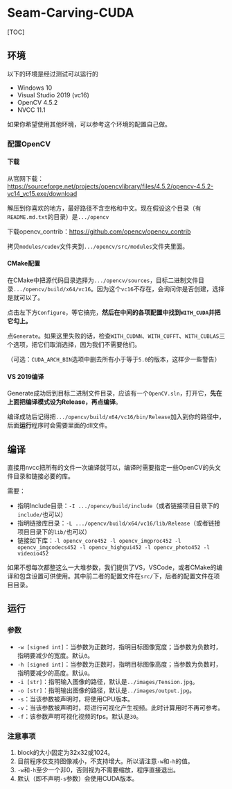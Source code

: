 # Seam-Carving-CUDA

[TOC]

## 环境

以下的环境是经过测试可以运行的

- Windows 10
- Visual Studio 2019 (vc16)
- OpenCV 4.5.2
- NVCC 11.1

如果你希望使用其他环境，可以参考这个环境的配置自己做。

### 配置OpenCV

#### 下载

从官网下载：https://sourceforge.net/projects/opencvlibrary/files/4.5.2/opencv-4.5.2-vc14_vc15.exe/download

解压到你喜欢的地方，最好路径不含空格和中文。现在假设这个目录（有`README.md.txt`的目录）是`.../opencv`

下载opencv_contrib：https://github.com/opencv/opencv_contrib

拷贝`modules/cudev`文件夹到`.../opencv/src/modules`文件夹里面。

#### CMake配置

在CMake中把源代码目录选择为`.../opencv/sources`，目标二进制文件目录`.../opencv/build/x64/vc16`。因为这个`vc16`不存在，会询问你是否创建，选择是就可以了。

点击左下方`Configure`，等它搞完，**然后在中间的各项配置中找到`WITH_CUDA`并把它勾上。**

点`Generate`。如果这里失败的话，检查`WITH_CUDNN`、`WITH_CUFFT`、`WITH_CUBLAS`三个选项，把它们取消选择，因为我们不需要他们。

（可选：`CUDA_ARCH_BIN`选项中删去所有小于等于`5.0`的版本，这样少一些警告）

#### VS 2019编译

Generate成功后到目标二进制文件目录，应该有一个`OpenCV.sln`，打开它，**先在上面把编译模式设为Release，再点编译**。

编译成功后记得把`.../opencv/build/x64/vc16/bin/Release`加入到你的路径中，后面**运行**程序时会需要里面的dll文件。

## 编译

直接用nvcc把所有的文件一次编译就可以，编译时需要指定一些OpenCV的头文件目录和链接必要的库。

需要：

- 指明Include目录：`-I .../opencv/build/include`（或者链接项目目录下的`include/`也可以）
- 指明链接库目录：`-L .../opencv/build/x64/vc16/lib/Release`（或者链接项目目录下的`lib/`也可以）
- 链接如下库：`-l opencv_core452 -l opencv_imgproc452 -l opencv_imgcodecs452 -l opencv_highgui452 -l opencv_photo452 -l videoio452`

如果不想每次都整这么一大堆参数，我们提供了VS，VSCode，或者CMake的编译和包含设置可供使用。其中前二者的配置文件在`src/`下，后者的配置文件在项目目录。

## 运行

### 参数

- `-w [signed int]`：当参数为正数时，指明目标图像宽度；当参数为负数时，指明要减少的宽度。默认`0`。
- `-h [signed int]`：当参数为正数时，指明目标图像高度；当参数为负数时，指明要减少的高度。默认`0`。
- `-i [str]`：指明输入图像的路径，默认是`../images/Tension.jpg`。
- `-o [str]`：指明输出图像的路径，默认是`../images/output.jpg`。
- `-s`：当该参数被声明时，将使用CPU版本。
- `-v`：当该参数被声明时，将进行可视化产生视频。此时计算用时不再可参考。
- `-f`：该参数声明可视化视频的fps。默认是`30`。

### 注意事项

1. block的大小固定为32x32或1024。
2. 目前程序仅支持图像减小，不支持增大。所以请注意`-w`和`-h`的值。
3. `-w`和`-h`至少一个非0，否则视为不需要缩放，程序直接退出。
4. 默认（即不声明`-s`参数）会使用CUDA版本。


